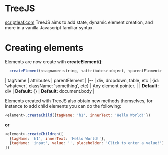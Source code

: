 # TreeJS
[scriptleaf.com](https://scriptleaf.com/)
TreeJS aims to add state, dynamic element creation, and more in a vanilla Javascript familiar syntax.

# Creating elements
Elements are now create with **createElement()**:
```Javascript
  createElement(<tagname>:string, <attributes>:object, <parentElement>:element)
```
| tagName | attributes | parentElement |
|--
| div, dropdown, table, etc | {id: 'whatever', className: 'something', etc} | Any element pointer. |
| **Default:** div | **Default:** {} | **Default:** document.body |

Elements created with TreeJS also obtain new methods themselves, for instance to add child elements you can do
the following:
```Javascript
<element>.createChild({tagName: 'h1', innerText: 'Hello World!'})
```
**or**
```Javascript
<element>.createChildren([
  {tagName: 'h1', innerText: 'Hello World!'},
  {tagName: 'input', value: '', placeholder: 'Click to enter a value!'}
])
```
